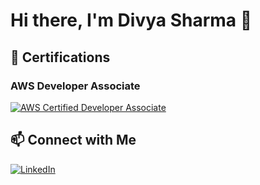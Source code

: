 # Hi there, I'm Divya Sharma 👋

## 📜 Certifications

### AWS Developer Associate
[![AWS Certified Developer Associate](https://images.credly.com/size/120x120/images/b9feab85-1a43-4f6c-99a5-631b88d5461b/image.png)](https://www.credly.com/badges/9da8bf39-8233-43bf-812f-aa6592e37a5b/public_url)

## 📫 Connect with Me

[![LinkedIn](https://img.shields.io/badge/LinkedIn-Connect-blue)](https://www.linkedin.com/in/divya-sharma-1b9463204/)
